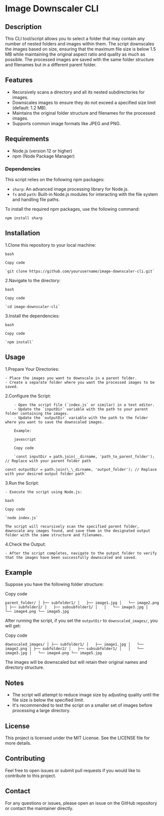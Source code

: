 # Image Downscaler CLI

## Description

This CLI tool/script allows you to select a folder that may contain any number of nested folders and images within them. The script downscales the images based on size, ensuring that the maximum file size is below 1.5 MB while maintaining the original aspect ratio and quality as much as possible. The processed images are saved with the same folder structure and filenames but in a different parent folder.

## Features

- Recursively scans a directory and all its nested subdirectories for images.
- Downscales images to ensure they do not exceed a specified size limit (default: 1.2 MB).
- Maintains the original folder structure and filenames for the processed images.
- Supports common image formats like JPEG and PNG.

## Requirements

- Node.js (version 12 or higher)
- npm (Node Package Manager)

### Dependencies

This script relies on the following npm packages:

- `sharp`: An advanced image processing library for Node.js.
- `fs` and `path`: Built-in Node.js modules for interacting with the file system and handling file paths.

To install the required npm packages, use the following command:

`npm install sharp`

## Installation

1.Clone this repository to your local machine:

    bash

    Copy code

    `git clone https://github.com/yourusername/image-downscaler-cli.git`

2.Navigate to the directory:

    bash

    Copy code

    `cd image-downscaler-cli`

3.Install the dependencies:

    bash

    Copy code

    `npm install`

## Usage

1.Prepare Your Directories:

    - Place the images you want to downscale in a parent folder.
    - Create a separate folder where you want the processed images to be saved.

2.Configure the Script:

        - Open the script file (`index.js` or similar) in a text editor.
        - Update the `inputDir` variable with the path to your parent folder containing the images.
        - Update the `outputDir` variable with the path to the folder where you want to save the downscaled images.

        Example:

        javascript

        Copy code

        `const inputDir = path.join(__dirname, 'path_to_parent_folder'); // Replace with your parent folder path

    const outputDir = path.join(\_\_dirname, 'output_folder'); // Replace with your desired output folder path`

3.Run the Script:

    - Execute the script using Node.js:

    bash

    Copy code

    `node index.js`

    The script will recursively scan the specified parent folder, downscale any images found, and save them in the designated output folder with the same structure and filenames.

4.Check the Output:

    - After the script completes, navigate to the output folder to verify that the images have been successfully downscaled and saved.

## Example

Suppose you have the following folder structure:

Copy code

`parent_folder/
│
├── subfolder1/
│   ├── image1.jpg
│   └── image2.png
│
├── subfolder2/
│   ├── subsubfolder1/
│   │   └── image3.jpg
│   └── image4.png
└── image5.jpg`

After running the script, if you set the `outputDir` to `downscaled_images/`, you will get:

Copy code

`downscaled_images/
│
├── subfolder1/
│   ├── image1.jpg
│   └── image2.png
│
├── subfolder2/
│   ├── subsubfolder1/
│   │   └── image3.jpg
│   └── image4.png
└── image5.jpg`

The images will be downscaled but will retain their original names and directory structure.

## Notes

- The script will attempt to reduce image size by adjusting quality until the file size is below the specified limit.
- It's recommended to test the script on a smaller set of images before processing a large directory.

## License

This project is licensed under the MIT License. See the LICENSE file for more details.

## Contributing

Feel free to open issues or submit pull requests if you would like to contribute to this project.

## Contact

For any questions or issues, please open an issue on the GitHub repository or contact the maintainer directly.
